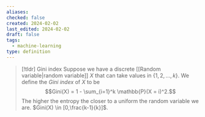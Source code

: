 ```yaml
---
aliases: 
checked: false
created: 2024-02-02
last_edited: 2024-02-02
draft: false
tags:
  - machine-learning
type: definition
---
```

>[!tldr] Gini index
>Suppose we have a discrete [[Random variable|random variable]] $X$ that can take values in $\{1, 2, \ldots, k\}$. We define the *Gini index* of $X$ to be
>$$Gini(X) = 1 - \sum_{i=1}^k \mathbb{P}(X = i)^2.$$
>The higher the entropy the closer to a uniform the random variable we are. $Gini(X) \in [0,\frac{k-1}{k}]$.

